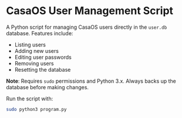 # CasaOS User Management Script

A Python script for managing CasaOS users directly in the `user.db` database. Features include:

- Listing users
- Adding new users
- Editing user passwords
- Removing users
- Resetting the database

**Note**: Requires `sudo` permissions and Python 3.x. Always backs up the database before making changes.

Run the script with:
```bash
sudo python3 program.py
